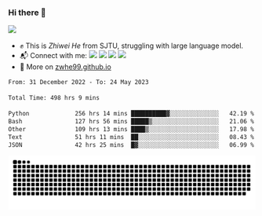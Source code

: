 ### Hi there 👋 

![](https://komarev.com/ghpvc/?username=zwhe99)
- :fist: This is *Zhiwei He* from SJTU, struggling with large language model.
- :mailbox_with_mail: Connect with me: <a href = "mailto: hezw.tkcw@gmail.com"><img src="https://img.shields.io/badge/-Mail1-red?style=flat&logo=gmail&logoColor=white" target="_blank"></a> <a href = "mailto: zwhe.cs@sjtu.edu.cn"><img src="https://img.shields.io/badge/-Mail2-%23333?style=flat&logo=gmail&logoColor=white" target="_blank"></a> <a href = "https://twitter.com/zwhe99"><img src="https://img.shields.io/badge/-Twitter-%234a99e9?style=flat&logo=twitter&logoColor=white" target="_blank"></a> <a href = "https://www.zhihu.com/people/hbenmazi-8"><img src="https://img.shields.io/badge/-%E7%9F%A5%E4%B9%8E-%232f6be0" target="_blank"></a>
- :blue_book: More on [zwhe99.github.io](https://zwhe99.github.io/)
<!--START_SECTION:waka-->

```text
From: 31 December 2022 - To: 24 May 2023

Total Time: 498 hrs 9 mins

Python             256 hrs 14 mins ██████████▓░░░░░░░░░░░░░░   42.19 %
Bash               127 hrs 56 mins █████▒░░░░░░░░░░░░░░░░░░░   21.06 %
Other              109 hrs 13 mins ████▒░░░░░░░░░░░░░░░░░░░░   17.98 %
Text               51 hrs 11 mins  ██░░░░░░░░░░░░░░░░░░░░░░░   08.43 %
JSON               42 hrs 25 mins  █▓░░░░░░░░░░░░░░░░░░░░░░░   06.99 %
```

<!--END_SECTION:waka-->
![](https://raw.githubusercontent.com/zwhe99/zwhe99/main/assets/github-contribution-grid-snake.svg)
